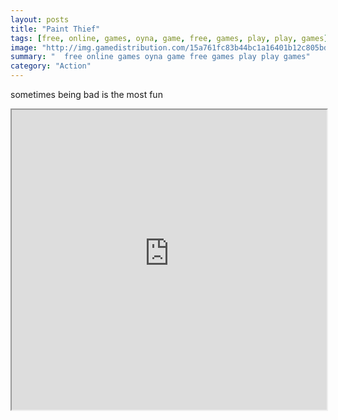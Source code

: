 ```yaml
---
layout: posts
title: "Paint Thief"
tags: [free, online, games, oyna, game, free, games, play, play, games]
image: "http://img.gamedistribution.com/15a761fc83b44bc1a16401b12c805bdf.jpg"
summary: "  free online games oyna game free games play play games"
category: "Action"
---
```


sometimes being bad is the most fun

<iframe width="100%" height="480px;" src="http://flash.gamedistribution.com?game=15a761fc83b44bc1a16401b12c805bdf"></iframe>